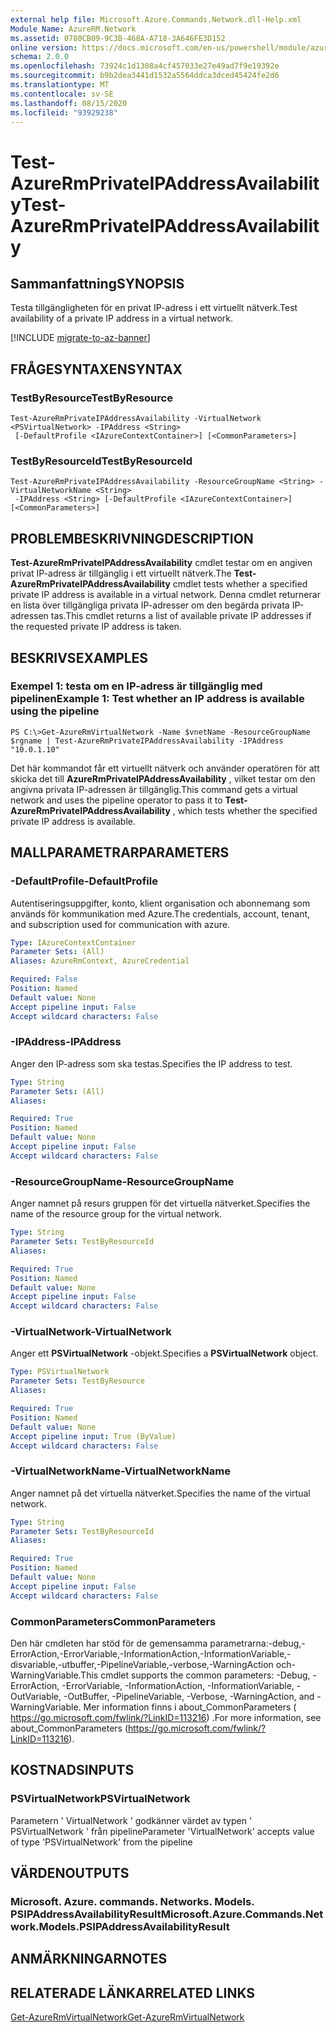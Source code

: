 ```yaml
---
external help file: Microsoft.Azure.Commands.Network.dll-Help.xml
Module Name: AzureRM.Network
ms.assetid: 0780CB09-9C3B-468A-A718-3A646FE3D152
online version: https://docs.microsoft.com/en-us/powershell/module/azurerm.network/test-azurermprivateipaddressavailability
schema: 2.0.0
ms.openlocfilehash: 73924c1d1308a4cf457033e27e49ad7f9e19392e
ms.sourcegitcommit: b9b2dea3441d1532a5564ddca3dced45424fe2d6
ms.translationtype: MT
ms.contentlocale: sv-SE
ms.lasthandoff: 08/15/2020
ms.locfileid: "93929238"
---
```

# <span data-ttu-id="c8d70-101">Test-AzureRmPrivateIPAddressAvailability</span><span class="sxs-lookup"><span data-stu-id="c8d70-101">Test-AzureRmPrivateIPAddressAvailability</span></span>

## <span data-ttu-id="c8d70-102">Sammanfattning</span><span class="sxs-lookup"><span data-stu-id="c8d70-102">SYNOPSIS</span></span>
<span data-ttu-id="c8d70-103">Testa tillgängligheten för en privat IP-adress i ett virtuellt nätverk.</span><span class="sxs-lookup"><span data-stu-id="c8d70-103">Test availability of a private IP address in a virtual network.</span></span>

[!INCLUDE [migrate-to-az-banner](../../includes/migrate-to-az-banner.md)]

## <span data-ttu-id="c8d70-104">FRÅGESYNTAXEN</span><span class="sxs-lookup"><span data-stu-id="c8d70-104">SYNTAX</span></span>

### <span data-ttu-id="c8d70-105">TestByResource</span><span class="sxs-lookup"><span data-stu-id="c8d70-105">TestByResource</span></span>
```
Test-AzureRmPrivateIPAddressAvailability -VirtualNetwork <PSVirtualNetwork> -IPAddress <String>
 [-DefaultProfile <IAzureContextContainer>] [<CommonParameters>]
```

### <span data-ttu-id="c8d70-106">TestByResourceId</span><span class="sxs-lookup"><span data-stu-id="c8d70-106">TestByResourceId</span></span>
```
Test-AzureRmPrivateIPAddressAvailability -ResourceGroupName <String> -VirtualNetworkName <String>
 -IPAddress <String> [-DefaultProfile <IAzureContextContainer>] [<CommonParameters>]
```

## <span data-ttu-id="c8d70-107">PROBLEMBESKRIVNING</span><span class="sxs-lookup"><span data-stu-id="c8d70-107">DESCRIPTION</span></span>
<span data-ttu-id="c8d70-108">**Test-AzureRmPrivateIPAddressAvailability** cmdlet testar om en angiven privat IP-adress är tillgänglig i ett virtuellt nätverk.</span><span class="sxs-lookup"><span data-stu-id="c8d70-108">The **Test-AzureRmPrivateIPAddressAvailability** cmdlet tests whether a specified private IP address is available in a virtual network.</span></span>
<span data-ttu-id="c8d70-109">Denna cmdlet returnerar en lista över tillgängliga privata IP-adresser om den begärda privata IP-adressen tas.</span><span class="sxs-lookup"><span data-stu-id="c8d70-109">This cmdlet returns a list of available private IP addresses if the requested private IP address is taken.</span></span>

## <span data-ttu-id="c8d70-110">BESKRIVS</span><span class="sxs-lookup"><span data-stu-id="c8d70-110">EXAMPLES</span></span>

### <span data-ttu-id="c8d70-111">Exempel 1: testa om en IP-adress är tillgänglig med pipelinen</span><span class="sxs-lookup"><span data-stu-id="c8d70-111">Example 1: Test whether an IP address is available using the pipeline</span></span>
```
PS C:\>Get-AzureRmVirtualNetwork -Name $vnetName -ResourceGroupName $rgname | Test-AzureRmPrivateIPAddressAvailability -IPAddress "10.0.1.10"
```

<span data-ttu-id="c8d70-112">Det här kommandot får ett virtuellt nätverk och använder operatören för att skicka det till **AzureRmPrivateIPAddressAvailability** , vilket testar om den angivna privata IP-adressen är tillgänglig.</span><span class="sxs-lookup"><span data-stu-id="c8d70-112">This command gets a virtual network and uses the pipeline operator to pass it to **Test-AzureRmPrivateIPAddressAvailability** , which tests whether the specified private IP address is available.</span></span>

## <span data-ttu-id="c8d70-113">MALLPARAMETRAR</span><span class="sxs-lookup"><span data-stu-id="c8d70-113">PARAMETERS</span></span>

### <span data-ttu-id="c8d70-114">-DefaultProfile</span><span class="sxs-lookup"><span data-stu-id="c8d70-114">-DefaultProfile</span></span>
<span data-ttu-id="c8d70-115">Autentiseringsuppgifter, konto, klient organisation och abonnemang som används för kommunikation med Azure.</span><span class="sxs-lookup"><span data-stu-id="c8d70-115">The credentials, account, tenant, and subscription used for communication with azure.</span></span>

```yaml
Type: IAzureContextContainer
Parameter Sets: (All)
Aliases: AzureRmContext, AzureCredential

Required: False
Position: Named
Default value: None
Accept pipeline input: False
Accept wildcard characters: False
```

### <span data-ttu-id="c8d70-116">-IPAddress</span><span class="sxs-lookup"><span data-stu-id="c8d70-116">-IPAddress</span></span>
<span data-ttu-id="c8d70-117">Anger den IP-adress som ska testas.</span><span class="sxs-lookup"><span data-stu-id="c8d70-117">Specifies the IP address to test.</span></span>

```yaml
Type: String
Parameter Sets: (All)
Aliases: 

Required: True
Position: Named
Default value: None
Accept pipeline input: False
Accept wildcard characters: False
```

### <span data-ttu-id="c8d70-118">-ResourceGroupName</span><span class="sxs-lookup"><span data-stu-id="c8d70-118">-ResourceGroupName</span></span>
<span data-ttu-id="c8d70-119">Anger namnet på resurs gruppen för det virtuella nätverket.</span><span class="sxs-lookup"><span data-stu-id="c8d70-119">Specifies the name of the resource group for the virtual network.</span></span>

```yaml
Type: String
Parameter Sets: TestByResourceId
Aliases: 

Required: True
Position: Named
Default value: None
Accept pipeline input: False
Accept wildcard characters: False
```

### <span data-ttu-id="c8d70-120">-VirtualNetwork</span><span class="sxs-lookup"><span data-stu-id="c8d70-120">-VirtualNetwork</span></span>
<span data-ttu-id="c8d70-121">Anger ett **PSVirtualNetwork** -objekt.</span><span class="sxs-lookup"><span data-stu-id="c8d70-121">Specifies a **PSVirtualNetwork** object.</span></span>

```yaml
Type: PSVirtualNetwork
Parameter Sets: TestByResource
Aliases: 

Required: True
Position: Named
Default value: None
Accept pipeline input: True (ByValue)
Accept wildcard characters: False
```

### <span data-ttu-id="c8d70-122">-VirtualNetworkName</span><span class="sxs-lookup"><span data-stu-id="c8d70-122">-VirtualNetworkName</span></span>
<span data-ttu-id="c8d70-123">Anger namnet på det virtuella nätverket.</span><span class="sxs-lookup"><span data-stu-id="c8d70-123">Specifies the name of the virtual network.</span></span>

```yaml
Type: String
Parameter Sets: TestByResourceId
Aliases: 

Required: True
Position: Named
Default value: None
Accept pipeline input: False
Accept wildcard characters: False
```

### <span data-ttu-id="c8d70-124">CommonParameters</span><span class="sxs-lookup"><span data-stu-id="c8d70-124">CommonParameters</span></span>
<span data-ttu-id="c8d70-125">Den här cmdleten har stöd för de gemensamma parametrarna:-debug,-ErrorAction,-ErrorVariable,-InformationAction,-InformationVariable,-disvariable,-utbuffer,-PipelineVariable,-verbose,-WarningAction och-WarningVariable.</span><span class="sxs-lookup"><span data-stu-id="c8d70-125">This cmdlet supports the common parameters: -Debug, -ErrorAction, -ErrorVariable, -InformationAction, -InformationVariable, -OutVariable, -OutBuffer, -PipelineVariable, -Verbose, -WarningAction, and -WarningVariable.</span></span> <span data-ttu-id="c8d70-126">Mer information finns i about_CommonParameters ( https://go.microsoft.com/fwlink/?LinkID=113216) .</span><span class="sxs-lookup"><span data-stu-id="c8d70-126">For more information, see about_CommonParameters (https://go.microsoft.com/fwlink/?LinkID=113216).</span></span>

## <span data-ttu-id="c8d70-127">KOSTNADS</span><span class="sxs-lookup"><span data-stu-id="c8d70-127">INPUTS</span></span>

### <span data-ttu-id="c8d70-128">PSVirtualNetwork</span><span class="sxs-lookup"><span data-stu-id="c8d70-128">PSVirtualNetwork</span></span>
<span data-ttu-id="c8d70-129">Parametern ' VirtualNetwork ' godkänner värdet av typen ' PSVirtualNetwork ' från pipeline</span><span class="sxs-lookup"><span data-stu-id="c8d70-129">Parameter 'VirtualNetwork' accepts value of type 'PSVirtualNetwork' from the pipeline</span></span>

## <span data-ttu-id="c8d70-130">VÄRDEN</span><span class="sxs-lookup"><span data-stu-id="c8d70-130">OUTPUTS</span></span>

### <span data-ttu-id="c8d70-131">Microsoft. Azure. commands. Networks. Models. PSIPAddressAvailabilityResult</span><span class="sxs-lookup"><span data-stu-id="c8d70-131">Microsoft.Azure.Commands.Network.Models.PSIPAddressAvailabilityResult</span></span>

## <span data-ttu-id="c8d70-132">ANMÄRKNINGAR</span><span class="sxs-lookup"><span data-stu-id="c8d70-132">NOTES</span></span>

## <span data-ttu-id="c8d70-133">RELATERADE LÄNKAR</span><span class="sxs-lookup"><span data-stu-id="c8d70-133">RELATED LINKS</span></span>

[<span data-ttu-id="c8d70-134">Get-AzureRmVirtualNetwork</span><span class="sxs-lookup"><span data-stu-id="c8d70-134">Get-AzureRmVirtualNetwork</span></span>](./Get-AzureRmVirtualNetwork.md)


